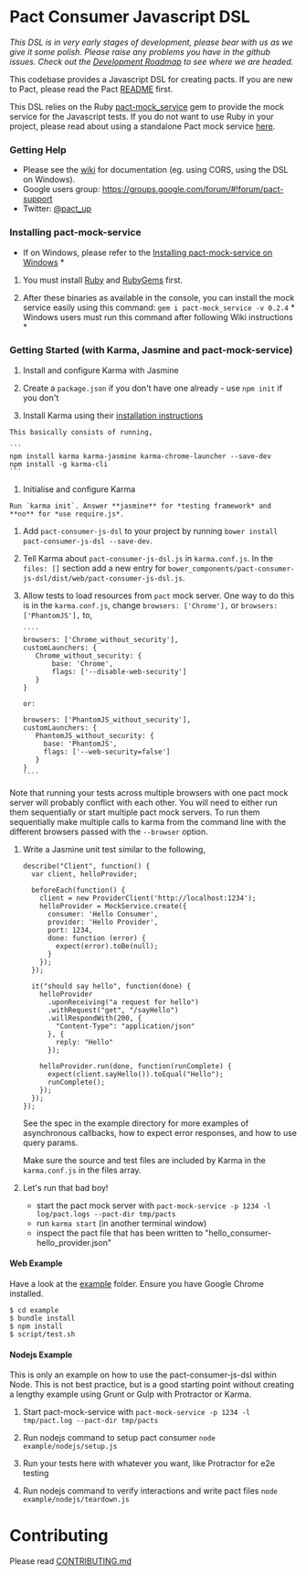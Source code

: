 # Pact Consumer Javascript DSL

_This DSL is in very early stages of development, please bear with us as we give it some polish. Please raise any problems you have in the github issues. Check out the [Development Roadmap](/ROADMAP.md) to see where we are headed._

This codebase provides a Javascript DSL for creating pacts. If you are new to Pact, please read the Pact [README](pact-readme) first.

This DSL relies on the Ruby [pact-mock_service][pact-mock-service] gem to provide the mock service for the Javascript tests. If you do not want to use Ruby in your project, please read about using a standalone Pact mock service [here][pact-mock-service-without-ruby].

### Getting Help

* Please see the [wiki](https://github.com/DiUS/pact-consumer-js-dsl/wiki) for documentation (eg. using CORS, using the DSL on Windows).
* Google users group: https://groups.google.com/forum/#!forum/pact-support
* Twitter: [@pact_up](https://twitter.com/pact_up)

### Installing pact-mock-service

* If on Windows, please refer to the [Installing pact-mock-service on Windows](https://github.com/bethesque/pact-mock_service/wiki/Installing-the-pact-mock_service-gem-on-Windows) *

1. You must install [Ruby](https://www.ruby-lang.org/en/downloads/) and [RubyGems](https://rubygems.org/pages/download) first.

1. After these binaries as available in the console, you can install the mock service easily using this command: `gem i pact-mock_service -v 0.2.4` * Windows users must run this command after following Wiki instructions *

### Getting Started (with Karma, Jasmine and pact-mock-service)

1. Install and configure Karma with Jasmine

  1. Create a `package.json` if you don't have one already - use `npm init` if you don't

  1. Install Karma using their [installation instructions](http://karma-runner.github.io/0.12/intro/installation.html)

    This basically consists of running,
    
    ```
    npm install karma karma-jasmine karma-chrome-launcher --save-dev
    npm install -g karma-cli
    ```

  1. Initialise and configure Karma

    Run `karma init`. Answer **jasmine** for *testing framework* and **no** for *use require.js*.

  1. Add `pact-consumer-js-dsl` to your project by running `bower install pact-consumer-js-dsl --save-dev`.

  1. Tell Karma about `pact-consumer-js-dsl.js` in `karma.conf.js`. In the `files: []` section add a new entry for `bower_components/pact-consumer-js-dsl/dist/web/pact-consumer-js-dsl.js`.

  1. Allow tests to load resources from `pact` mock server. One way to do this is in the `karma.conf.js`, change `browsers: ['Chrome'],` or `browsers: ['PhantomJS'],` to,

         ````
         browsers: ['Chrome_without_security'],
         customLaunchers: {
            Chrome_without_security: {
                base: 'Chrome',
                flags: ['--disable-web-security']
            }
         }

         or:

         browsers: ['PhantomJS_without_security'],
         customLaunchers: {
            PhantomJS_without_security: {
              base: 'PhantomJS',
              flags: ['--web-security=false']
            }
         }
         ````

   Note that running your tests across multiple browsers with one pact mock server will probably conflict with each other. You will need to either run them sequentially or start multiple pact mock servers. To run them sequentially make multiple calls to karma from the command line with the different browsers passed with the `--browser` option.

1. Write a Jasmine unit test similar to the following,

    ```
    describe("Client", function() {
      var client, helloProvider;

      beforeEach(function() {
        client = new ProviderClient('http://localhost:1234');
        helloProvider = MockService.create({
          consumer: 'Hello Consumer',
          provider: 'Hello Provider',
          port: 1234,
          done: function (error) {
            expect(error).toBe(null);
          }
        });
      });

      it("should say hello", function(done) {
        helloProvider
          .uponReceiving("a request for hello")
          .withRequest("get", "/sayHello")
          .willRespondWith(200, {
            "Content-Type": "application/json"
          }, {
            reply: "Hello"
          });

        helloProvider.run(done, function(runComplete) {
          expect(client.sayHello()).toEqual("Hello");
          runComplete();
        });
      });
    });
    ```

    See the spec in the example directory for more examples of asynchronous callbacks, how to expect error responses, and how to use query params.

    Make sure the source and test files are included by Karma in the `karma.conf.js` in the files array.

1. Let's run that bad boy!

   * start the pact mock server with `pact-mock-service -p 1234 -l log/pact.logs --pact-dir tmp/pacts`
   * run `karma start` (in another terminal window)
   * inspect the pact file that has been written to "hello_consumer-hello_provider.json"

#### Web Example

Have a look at the [example](/example/web) folder. Ensure you have Google Chrome installed.

    $ cd example
    $ bundle install
    $ npm install
    $ script/test.sh

    
#### Nodejs Example

This is only an example on how to use the pact-consumer-js-dsl within Node.  This is not best practice, but is a good starting point without creating a lengthy example using Grunt or Gulp with Protractor or Karma.

1. Start pact-mock-service with `pact-mock-service -p 1234 -l tmp/pact.log --pact-dir tmp/pacts`

1. Run nodejs command to setup pact consumer `node example/nodejs/setup.js`

1. Run your tests here with whatever you want, like Protractor for e2e testing

1. Run nodejs command to verify interactions and write pact files `node example/nodejs/teardown.js`

# Contributing

Please read [CONTRIBUTING.md](/CONTRIBUTING.md)

[pact-readme]: https://github.com/realestate-com-au/pact
[releases]: https://github.com/DiUS/pact-consumer-js-dsl/releases
[pact-mock-service]: https://github.com/bethesque/pact-mock_service
[pact-mock-service-without-ruby]: https://github.com/DiUS/pact-consumer-js-dsl/wiki/Using-the-Pact-Mock-Service-without-Ruby
